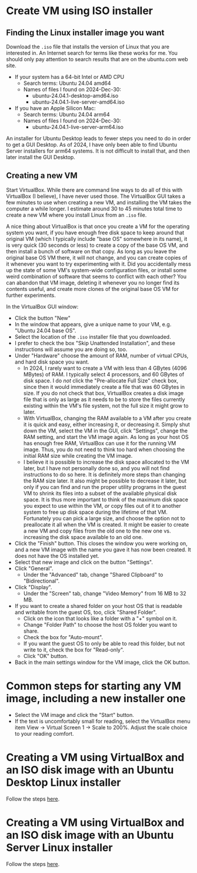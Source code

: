 
[comment]: # (SPDX-License-Identifier:  Apache-2.0)

# Create VM using ISO installer

## Finding the Linux installer image you want

Download the `.iso` file that installs the version of Linux that you
are interested in.  An Internet search for terms like these works for
me.  You should only pay attention to search results that are on the
ubuntu.com web site.

+ If your system has a 64-bit Intel or AMD CPU
  + Search terms: Ubuntu 24.04 amd64
  + Names of files I found on 2024-Dec-30:
    + ubuntu-24.04.1-desktop-amd64.iso
    + ubuntu-24.04.1-live-server-amd64.iso
+ If you have an Apple Silicon Mac:
  + Search terms: Ubuntu 24.04 arm64
  + Names of files I found on 2024-Dec-30:
    + ubuntu-24.04.1-live-server-arm64.iso

An installer for Ubuntu Desktop leads to fewer steps you need to do in
order to get a GUI Desktop.  As of 2024, I have only been able to find
Ubuntu Server installers for arm64 systems.  It is not difficult to
install that, and then later install the GUI Desktop.


## Creating a new VM

Start VirtualBox.  While there are command line ways to do all of this
with VirtualBox (I believe), I have never used those.  The VirtualBox
GUI takes a few minutes to use when creating a new VM, and installing
the VM takes the computer a while longer.  I estimate around 30 to 45
minutes total time to create a new VM where you install Linux from an
`.iso` file.

A nice thing about VirtualBox is that once you create a VM for the
operating system you want, if you have enough free disk space to keep
around that original VM (which I typically include "base OS" somewhere
in its name), it is very quick (30 seconds or less) to create a copy
of the base OS VM, and then install a bunch of software on that copy.
As long as you leave the original base OS VM there, it will not
change, and you can create copies of it whenever you want to try
experimenting with it.  Did you accidentally mess up the state of some
VM's system-wide configuration files, or install some weird
combination of software that seems to conflict with each other?  You
can abandon that VM image, deleting it whenever you no longer find its
contents useful, and create more clones of the original base OS VM for
further experiments.

In the VirtualBox GUI window:

+ Click the button "New"
+ In the window that appears, give a unique name to your VM,
  e.g. "Ubuntu 24.04 base OS".
+ Select the location of the `.iso` installer file that you
  downloaded.
+ I prefer to check the box "Skip Unattended Installation", and these
  instructions will assume you are doing so, too.
+ Under "Hardware" choose the amount of RAM, number of virtual CPUs,
  and hard disk space you want.
  + In 2024, I rarely want to create a VM with less than 4 GBytes
    (4096 MBytes) of RAM.  I typically select 4 processors, and 60
    GBytes of disk space.  I do _not_ click the "Pre-allocate Full
    Size" check box, since then it would immediately create a file
    that was 60 GBytes in size.  If you do not check that box,
    VirtualBox creates a disk image file that is only as large as it
    needs to be to store the files currently existing within the VM's
    file system, not the full size it might grow to later.
  + With VirtualBox, changing the RAM available to a VM after you
    create it is quick and easy, either increasing it, or decreasing
    it.  Simply shut down the VM, select the VM in the GUI, click
    "Settings", change the RAM setting, and start the VM image again.
    As long as your host OS has enough free RAM, VirtualBox can use it
    for the running VM image.  Thus, you do not need to think too hard
    when choosing the initial RAM size while creating the VM image.
  + I believe it is possible to increase the disk space allocated to
    the VM later, but I have not personally done so, and you will not
    find instructions to do so here.  It is definitely more steps than
    changing the RAM size later.  It also might be possible to
    decrease it later, but only if you can find and run the proper
    utility programs in the guest VM to shrink its files into a subset
    of the available physical disk space.  It is thus more important
    to think of the maximum disk space you expect to use within the
    VM, _or_ copy files out of it to another system to free up disk
    space during the lifetime of that VM.  Fortunately you can pick a
    large size, and choose the option not to preallocate it all when
    the VM is created.  It might be easier to create a new VM and copy
    files from the old one to the new one vs. increasing the disk
    space available to an old one.
+ Click the "Finish" button.  This closes the window you were working
  on, and a new VM image with the name you gave it has now been
  created.  It does not have the OS installed yet.
+ Select that new image and click on the button "Settings".
+ Click "General".
  + Under the "Advanced" tab, change "Shared Clipboard" to
    "Bidirectional".
+ Click "Display".
  + Under the "Screen" tab, change "Video Memory" from 16 MB to 32 MB.
+ If you want to create a shared folder on your host OS that is
  readable and writable from the guest OS, too, click "Shared Folder".
  + Click on the icon that looks like a folder with a "+" symbol on it.
  + Change "Folder Path" to choose the host OS folder you want to share.
  + Check the box for "Auto-mount".
  + If you want the guest OS to only be able to read this folder, but
    not write to it, check the box for "Read-only".
  + Click "OK" button.
+ Back in the main settings window for the VM image, click the OK
  button.


# Common steps for starting any VM image, including a new installer one

+ Select the VM image and click the "Start" button.
+ If the text is uncomfortably small for reading, select the
  VirtualBox menu item View -> Virtual Screen 1 -> Scale to 200%.
  Adjust the scale choice to your reading comfort.


# Creating a VM using VirtualBox and an ISO disk image with an Ubuntu Desktop Linux installer

Follow the steps
[here](README-create-vm-using-iso-installer-for-ubuntu-desktop.md).


# Creating a VM using VirtualBox and an ISO disk image with an Ubuntu Server Linux installer

Follow the steps
[here](README-create-vm-using-iso-installer-for-ubuntu-server.md).
